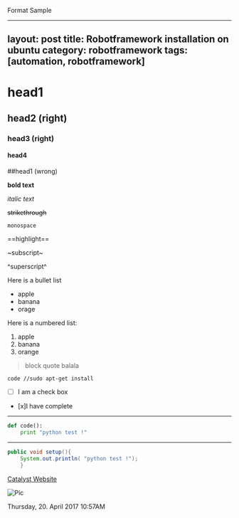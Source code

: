 Format Sample

---
layout: post
title: Robotframework installation on ubuntu
category: robotframework
tags: [automation, robotframework]
---


# head1

## head2 (right)

### head3 (right)

#### head4

##head1 (wrong)

**bold text**

*italic text*

~~strikethrough~~

`monospace`

==highlight==

~subscript~

^superscript^

Here is a bullet list

- apple
- banana
- orage

Here is a numbered list:

1. apple
2. banana
3. orange

> block quote
> balala

	code //sudo apt-get install 
	
* [ ] I am a check box
* [x]I have complete

***

```python
def code():
	print "python test !"
```
---

```java
public void setup(){
	System.out.println( "python test !");
	}
```
 
[Catalyst Website](https://www.catalyst.net.nz/) 

![Pic](https://www.google.co.nz/url?sa=i&rct=j&q=&esrc=s&source=images&cd=&cad=rja&uact=8&ved=0ahUKEwij9ZPwz7HTAhUGfbwKHSngC0QQjRwIBw&url=https%3A%2F%2Ftwitter.com%2Fcatalystnz&psig=AFQjCNHojPwStO-4LMM5pgLYyjwi5MQLfQ&ust=1492729231621083  "This is pic")
 
 Thursday, 20. April 2017 10:57AM 


